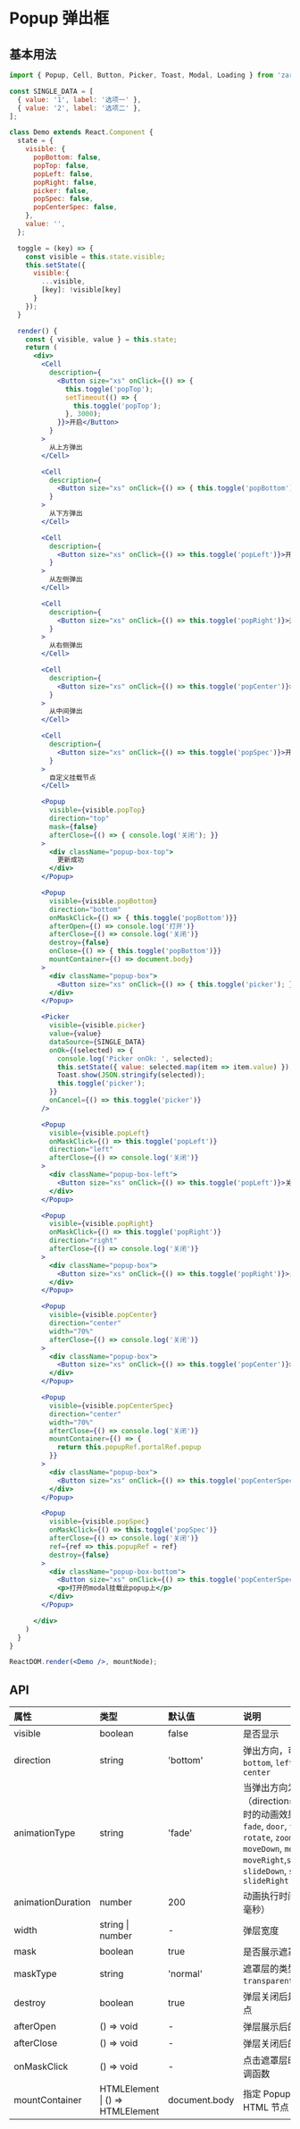 # Popup 弹出框



## 基本用法
```jsx
import { Popup, Cell, Button, Picker, Toast, Modal, Loading } from 'zarm';

const SINGLE_DATA = [
  { value: '1', label: '选项一' },
  { value: '2', label: '选项二' },
];

class Demo extends React.Component {
  state = {
    visible: {
      popBottom: false,
      popTop: false,
      popLeft: false,
      popRight: false,
      picker: false,
      popSpec: false,
      popCenterSpec: false,
    },
    value: '',
  };

  toggle = (key) => {
    const visible = this.state.visible;
    this.setState({ 
      visible:{
        ...visible,
        [key]: !visible[key]
      }
    });
  }

  render() {
    const { visible, value } = this.state;
    return (
      <div>
        <Cell
          description={
            <Button size="xs" onClick={() => {
              this.toggle('popTop');
              setTimeout(() => {
                this.toggle('popTop');
              }, 3000);
            }}>开启</Button>
          }
        >
          从上方弹出
        </Cell>

        <Cell
          description={
            <Button size="xs" onClick={() => { this.toggle('popBottom'); }}>开启</Button>
          }
        >
          从下方弹出
        </Cell>

        <Cell
          description={
            <Button size="xs" onClick={() => this.toggle('popLeft')}>开启</Button>
          }
        >
          从左侧弹出
        </Cell>

        <Cell
          description={
            <Button size="xs" onClick={() => this.toggle('popRight')}>开启</Button>
          }
        >
          从右侧弹出
        </Cell>

        <Cell
          description={
            <Button size="xs" onClick={() => this.toggle('popCenter')}>开启</Button>
          }
        >
          从中间弹出
        </Cell>

        <Cell
          description={
            <Button size="xs" onClick={() => this.toggle('popSpec')}>开启</Button>
          }
        >
          自定义挂载节点
        </Cell>

        <Popup
          visible={visible.popTop}
          direction="top"
          mask={false}
          afterClose={() => { console.log('关闭'); }}
        >
          <div className="popup-box-top">
            更新成功
          </div>
        </Popup>

        <Popup
          visible={visible.popBottom}
          direction="bottom"
          onMaskClick={() => { this.toggle('popBottom')}}
          afterOpen={() => console.log('打开')}
          afterClose={() => console.log('关闭')}
          destroy={false}
          onClose={() => { this.toggle('popBottom')}}
          mountContainer={() => document.body}
        >
          <div className="popup-box">
            <Button size="xs" onClick={() => { this.toggle('picker'); }}>打开Picker</Button>
          </div>
        </Popup>

        <Picker
          visible={visible.picker}
          value={value}
          dataSource={SINGLE_DATA}
          onOk={(selected) => {
            console.log('Picker onOk: ', selected);
            this.setState({ value: selected.map(item => item.value) });
            Toast.show(JSON.stringify(selected));
            this.toggle('picker');
          }}
          onCancel={() => this.toggle('picker')}
        />

        <Popup
          visible={visible.popLeft}
          onMaskClick={() => this.toggle('popLeft')}
          direction="left"
          afterClose={() => console.log('关闭')}
        >
          <div className="popup-box-left">
            <Button size="xs" onClick={() => this.toggle('popLeft')}>关闭弹层</Button>
          </div>
        </Popup>

        <Popup
          visible={visible.popRight}
          onMaskClick={() => this.toggle('popRight')}
          direction="right"
          afterClose={() => console.log('关闭')}
        >
          <div className="popup-box">
            <Button size="xs" onClick={() => this.toggle('popRight')}>关闭弹层</Button>
          </div>
        </Popup>

        <Popup
          visible={visible.popCenter}
          direction="center"
          width="70%"
          afterClose={() => console.log('关闭')}
        >
          <div className="popup-box">
            <Button size="xs" onClick={() => this.toggle('popCenter')}>关闭弹层</Button>
          </div>
        </Popup>

        <Popup
          visible={visible.popCenterSpec}
          direction="center"
          width="70%"
          afterClose={() => console.log('关闭')}
          mountContainer={() => {
            return this.popupRef.portalRef.popup
          }}
        >
          <div className="popup-box">
            <Button size="xs" onClick={() => this.toggle('popCenterSpec')}>关闭弹层</Button>
          </div>
        </Popup>

        <Popup
          visible={visible.popSpec}
          onMaskClick={() => this.toggle('popSpec')}
          afterClose={() => console.log('关闭')}
          ref={ref => this.popupRef = ref}
          destroy={false}
        >
          <div className="popup-box-bottom">
            <Button size="xs" onClick={() => this.toggle('popCenterSpec')}>打开弹层</Button>
            <p>打开的modal挂载此popup上</p>
          </div>
        </Popup>

      </div>
    )
  }
}

ReactDOM.render(<Demo />, mountNode);
```



## API

| 属性 | 类型 | 默认值 | 说明 |
| :--- | :--- | :--- | :--- |
| visible | boolean | false | 是否显示 |
| direction | string | 'bottom' | 弹出方向，可选值 `top`, `bottom`, `left`, `right`, `center` |
| animationType | string | 'fade' | 当弹出方向为中间位置（direction="center"）时的动画效果，可选值 `fade`, `door`, `flip`, `rotate`, `zoom`,`moveUp`, `moveDown`, `moveLeft`, `moveRight`,`slideUp`, `slideDown`, `slideLeft`, `slideRight` |
| animationDuration | number | 200 | 动画执行时间（单位：毫秒） |
| width | string &#124; number | - | 弹层宽度 |
| mask | boolean | true | 是否展示遮罩层 |
| maskType | string | 'normal' | 遮罩层的类型，可选值 `transparent`, `normal` |
| destroy | boolean | true | 弹层关闭后是否移除节点 |
| afterOpen | () => void | - | 弹层展示后的回调 |
| afterClose | () => void | - | 弹层关闭后的回调 |
| onMaskClick | () => void | - | 点击遮罩层时触发的回调函数 |
| mountContainer | HTMLElement &#124; () => HTMLElement | document.body | 指定 Popup 挂载的 HTML 节点 |